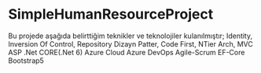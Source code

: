 # SimpleHumanResourceProject
Bu projede aşağıda belirttiğim teknikler ve teknolojiler kulanılmıştır;
Identity,
Inversion Of Control, 
Repository Dizayn Patter,
Code First,
NTier Arch,
MVC
ASP .Net CORE(.Net 6)
Azure Cloud
Azure DevOps
Agile-Scrum
EF-Core
Bootstrap5
